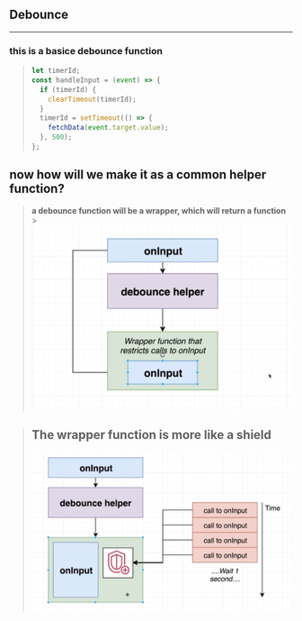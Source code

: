 ## Debounce

---

### this is a basice debounce function

> ```js
> let timerId;
> const handleInput = (event) => {
>   if (timerId) {
>     clearTimeout(timerId);
>   }
>   timerId = setTimeout(() => {
>     fetchData(event.target.value);
>   }, 500);
> };
> ```

## now how will we make it as a common helper function?

> **a debounce function will be a wrapper, which will return a function** > ![debounce-1](./ss/debounce-1.png)

> ## The wrapper function is more like a shield
>
> ![debounce-2](./ss/debounce-2.png)
